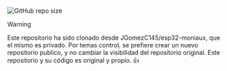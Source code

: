 <!-- Github syntax -->

![GitHub repo size](https://img.shields.io/github/repo-size/JGomezC145/Laboratorio5)

> [!WARNING]
> Este repositorio ha sido clonado desde JGomezC145/esp32-moniaux, que el mismo es privado. Por temas control, se prefiere crear un nuevo repositorio publico, y no cambiar la visibilidad del repositorio original. Este repositorio y su código es original y propio. 👍
